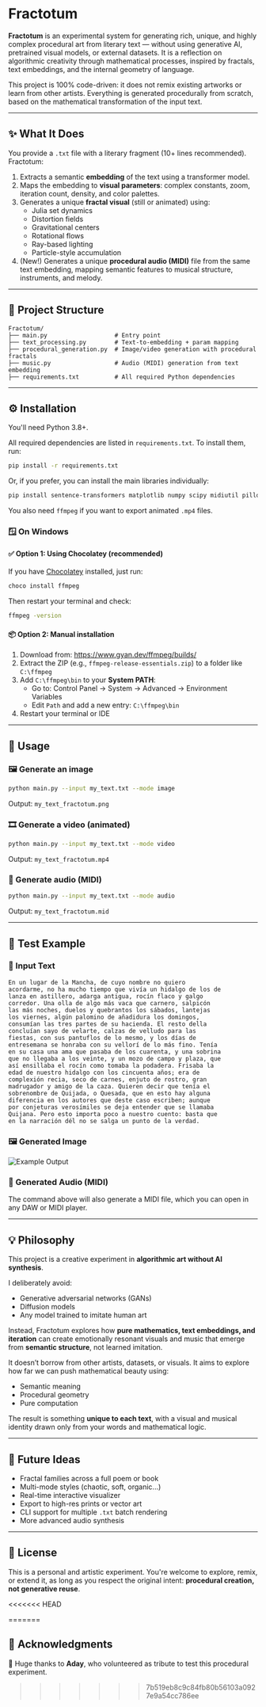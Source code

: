 # Fractotum

**Fractotum** is an experimental system for generating rich, unique, and highly complex procedural art from literary text — without using generative AI, pretrained visual models, or external datasets. It is a reflection on algorithmic creativity through mathematical processes, inspired by fractals, text embeddings, and the internal geometry of language.

This project is 100% code-driven: it does not remix existing artworks or learn from other artists. Everything is generated procedurally from scratch, based on the mathematical transformation of the input text.

---

## ✨ What It Does

You provide a `.txt` file with a literary fragment (10+ lines recommended). Fractotum:

1. Extracts a semantic **embedding** of the text using a transformer model.
2. Maps the embedding to **visual parameters**: complex constants, zoom, iteration count, density, and color palettes.
3. Generates a unique **fractal visual** (still or animated) using:
   - Julia set dynamics
   - Distortion fields
   - Gravitational centers
   - Rotational flows
   - Ray-based lighting
   - Particle-style accumulation
4. (New!) Generates a unique **procedural audio (MIDI)** file from the same text embedding, mapping semantic features to musical structure, instruments, and melody.

---

## 📁 Project Structure

```
Fractotum/
├── main.py                   # Entry point
├── text_processing.py        # Text-to-embedding + param mapping
├── procedural_generation.py  # Image/video generation with procedural fractals
├── music.py                  # Audio (MIDI) generation from text embedding
├── requirements.txt          # All required Python dependencies
```

---

## ⚙️ Installation

You'll need Python 3.8+.

All required dependencies are listed in `requirements.txt`. To install them, run:

```bash
pip install -r requirements.txt
```

Or, if you prefer, you can install the main libraries individually:

```bash
pip install sentence-transformers matplotlib numpy scipy midiutil pillow numba
```

You also need `ffmpeg` if you want to export animated `.mp4` files.

### 🪟 On Windows

#### ✅ Option 1: Using Chocolatey (recommended)

If you have [Chocolatey](https://chocolatey.org/install) installed, just run:

```bash
choco install ffmpeg
```

Then restart your terminal and check:

```bash
ffmpeg -version
```

#### 📦 Option 2: Manual installation

1. Download from: <https://www.gyan.dev/ffmpeg/builds/>
2. Extract the ZIP (e.g., `ffmpeg-release-essentials.zip`) to a folder like `C:\ffmpeg`
3. Add `C:\ffmpeg\bin` to your **System PATH**:
   - Go to: Control Panel → System → Advanced → Environment Variables
   - Edit `Path` and add a new entry: `C:\ffmpeg\bin`
4. Restart your terminal or IDE

---

## 🚀 Usage

### 🖼 Generate an image

```bash
python main.py --input my_text.txt --mode image
```

Output: `my_text_fractotum.png`

### 🎞 Generate a video (animated)

```bash
python main.py --input my_text.txt --mode video
```

Output: `my_text_fractotum.mp4`

### 🎵 Generate audio (MIDI)

```bash
python main.py --input my_text.txt --mode audio
```

Output: `my_text_fractotum.mid`

---

## 🧪 Test Example

### 📄 Input Text

```
En un lugar de la Mancha, de cuyo nombre no quiero
acordarme, no ha mucho tiempo que vivía un hidalgo de los de
lanza en astillero, adarga antigua, rocín flaco y galgo
corredor. Una olla de algo más vaca que carnero, salpicón
las más noches, duelos y quebrantos los sábados, lantejas
los viernes, algún palomino de añadidura los domingos,
consumían las tres partes de su hacienda. El resto della
concluían sayo de velarte, calzas de velludo para las
fiestas, con sus pantuflos de lo mesmo, y los días de
entresemana se honraba con su vellorí de lo más fino. Tenía
en su casa una ama que pasaba de los cuarenta, y una sobrina
que no llegaba a los veinte, y un mozo de campo y plaza, que
así ensillaba el rocín como tomaba la podadera. Frisaba la
edad de nuestro hidalgo con los cincuenta años; era de
complexión recia, seco de carnes, enjuto de rostro, gran
madrugador y amigo de la caza. Quieren decir que tenía el
sobrenombre de Quijada, o Quesada, que en esto hay alguna
diferencia en los autores que deste caso escriben; aunque
por conjeturas verosímiles se deja entender que se llamaba
Quijana. Pero esto importa poco a nuestro cuento: basta que
en la narración dél no se salga un punto de la verdad.
```

### 🖼️ Generated Image

![Example Output](test_data/test_fractotum.png)

### 🎵 Generated Audio (MIDI)

The command above will also generate a MIDI file, which you can open in any DAW or MIDI player.

---

## 💡 Philosophy

This project is a creative experiment in **algorithmic art without AI synthesis**.

I deliberately avoid:

- Generative adversarial networks (GANs)
- Diffusion models
- Any model trained to imitate human art

Instead, Fractotum explores how **pure mathematics, text embeddings, and iteration** can create emotionally resonant visuals and music that emerge from **semantic structure**, not learned imitation.

It doesn’t borrow from other artists, datasets, or visuals. It aims to explore how far we can push mathematical beauty using:

- Semantic meaning  
- Procedural geometry  
- Pure computation  

The result is something **unique to each text**, with a visual and musical identity drawn only from your words and mathematical logic.

---

## 🔧 Future Ideas

- Fractal families across a full poem or book
- Multi-mode styles (chaotic, soft, organic...)
- Real-time interactive visualizer
- Export to high-res prints or vector art
- CLI support for multiple `.txt` batch rendering
- More advanced audio synthesis

---

## 📄 License

This is a personal and artistic experiment. You're welcome to explore, remix, or extend it, as long as you respect the original intent: **procedural creation, not generative reuse**.

<<<<<<< HEAD

=======
## 🙏 Acknowledgments

🤗 Huge thanks to **Aday**, who volunteered as tribute to test this procedural experiment. 
>>>>>>> 7b519eb8c9c84fb80b56103a0927e9a54cc786ee
